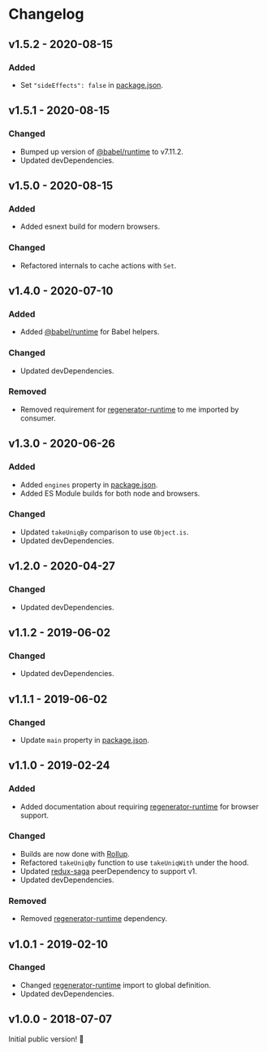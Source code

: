 # Changelog

## v1.5.2 - 2020-08-15

### Added

- Set `"sideEffects": false` in [package.json](./package.json).

## v1.5.1 - 2020-08-15

### Changed

- Bumped up version of [@babel/runtime](https://www.npmjs.com/package/@babel/runtime) to v7.11.2.
- Updated devDependencies.

## v1.5.0 - 2020-08-15

### Added

- Added esnext build for modern browsers.

### Changed

- Refactored internals to cache actions with `Set`.

## v1.4.0 - 2020-07-10

### Added

- Added [@babel/runtime](https://www.npmjs.com/package/@babel/runtime) for Babel helpers.

### Changed

- Updated devDependencies.

### Removed

- Removed requirement for [regenerator-runtime](https://www.npmjs.com/package/regenerator-runtime) to me imported by consumer.

## v1.3.0 - 2020-06-26

### Added

- Added `engines` property in [package.json](./package.json).
- Added ES Module builds for both node and browsers.

### Changed

- Updated `takeUniqBy` comparison to use `Object.is`.
- Updated devDependencies.

## v1.2.0 - 2020-04-27

### Changed

- Updated devDependencies.

## v1.1.2 - 2019-06-02

### Changed

- Updated devDependencies.

## v1.1.1 - 2019-06-02

### Changed

- Update `main` property in [package.json](./package.json).

## v1.1.0 - 2019-02-24

### Added

- Added documentation about requiring [regenerator-runtime](https://www.npmjs.com/package/regenerator-runtime) for browser support.

### Changed

- Builds are now done with [Rollup](http://rollupjs.org).
- Refactored `takeUniqBy` function to use `takeUniqWith` under the hood.
- Updated [redux-saga](https://www.npmjs.com/package/redux-saga) peerDependency to support v1.
- Updated devDependencies.

### Removed

- Removed [regenerator-runtime](https://www.npmjs.com/package/regenerator-runtime) dependency.

## v1.0.1 - 2019-02-10

### Changed

- Changed [regenerator-runtime](https://www.npmjs.com/package/regenerator-runtime) import to global definition. 
- Updated devDependencies.

## v1.0.0 - 2018-07-07

Initial public version! :tada:
